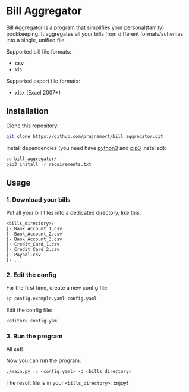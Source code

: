 # Bill Aggregator

Bill Aggregator is a program that simplifies your personal(family) bookkeeping.
It aggregates all your bills from different formats/schemas into a single, unified file.

Supported bill file formats:

- csv
- xls

Supported export file formats:

- xlsx (Excel 2007+)

## Installation

Clone this repository:

```bash
git clone https://github.com/prajnamort/bill_aggregator.git
```

Install dependencies (you need have [python3](https://www.python.org/downloads/) and [pip3](https://pip.pypa.io/en/stable/installation/) installed):

```bash
cd bill_aggregator/
pip3 install -r requirements.txt
```

## Usage

### 1. Download your bills

Put all your bill files into a dedicated directory, like this:

```
<bills_directory>/
|- Bank_Account_1.csv
|- Bank_Account_2.csv
|- Bank_Account_3.csv
|- Credit_Card_1.csv
|- Credit_Card_2.csv
|- Paypal.csv
|- ...
```

### 2. Edit the config

For the first time, create a new config file:

```bash
cp config.example.yaml config.yaml
```

Edit the config file:

```bash
<editor> config.yaml
```

### 3. Run the program

All set!

Now you can run the program:

```bash
./main.py -c <config.yaml> -d <bills_directory>
```

The result file is in your `<bills_directory>`, Enjoy!
